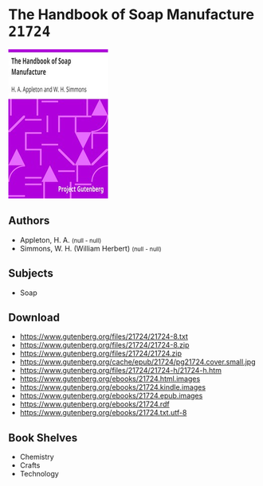 # The Handbook of Soap Manufacture <kbd>21724</kbd>

![](./cover.medium.jpg "")

## Authors


 - Appleton, H. A. <small>(null - null)</small>
 - Simmons, W. H. (William Herbert) <small>(null - null)</small>

## Subjects


 - Soap

## Download


 - https://www.gutenberg.org/files/21724/21724-8.txt
 - https://www.gutenberg.org/files/21724/21724-8.zip
 - https://www.gutenberg.org/files/21724/21724.zip
 - https://www.gutenberg.org/cache/epub/21724/pg21724.cover.small.jpg
 - https://www.gutenberg.org/files/21724/21724-h/21724-h.htm
 - https://www.gutenberg.org/ebooks/21724.html.images
 - https://www.gutenberg.org/ebooks/21724.kindle.images
 - https://www.gutenberg.org/ebooks/21724.epub.images
 - https://www.gutenberg.org/ebooks/21724.rdf
 - https://www.gutenberg.org/ebooks/21724.txt.utf-8

## Book Shelves


 - Chemistry
 - Crafts
 - Technology
